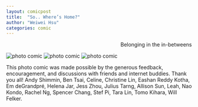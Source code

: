 ```yaml
---
layout: comicpost
title:  "So.. Where’s Home?"
author: "Weiwei Hsu"
categories: comic
---
```

<!-- Primary Meta Tags -->
<title>So.. Where’s Home?
</title>
<meta name="title" content="So.. Where’s Home?
">
<meta name="description" content="Belonging in the in-betweens –– a photo comic">

<!-- Open Graph / Facebook -->
<meta property="og:type" content="website">
<meta property="og:url" content="http://weiweihsu.com/2020-07-26/wheres-home">
<meta property="og:title" content="So.. Where’s Home?
">
<meta property="og:description" content="Belonging in the in-betweens –– a photo comic">
<meta property="og:image" content="/assets/comic/whereshometag.jpg">

<!-- Twitter -->
<meta property="twitter:card" content="summary_large_image">
<meta property="twitter:url" content="http://weiweihsu.com/2020-07-26/wheres-home">
<meta property="twitter:title" content="So.. Where’s Home?
">
<meta property="twitter:description" content="Belonging in the in-betweens –– a photo comic">
<meta property="twitter:image" content="/assets/comic/whereshometag.jpg">


<p style= "text-align: right;"> Belonging in the in-betweens</p>


![photo comic]({{site.baseurl}}/assets/comic/whereshome1.jpg)
![photo comic]({{site.baseurl}}/assets/comic/whereshome2.jpg)
![photo comic]({{site.baseurl}}/assets/comic/whereshome3.jpg)


This photo comic was made possible by the generous feedback, encouragement, and discussions with friends and internet buddies. Thank you all!
Andy Shimmin, Ben Tsai, Celine, Christine Lin, Eashan Reddy Kotha, Em deGrandpré, Helena Jar, Jess Zhou, Julius Tarng, Allison Sun, Leah, Nao Kondo, Rachel Ng, Spencer Chang, Stef Pi, Tara Lin, Tomo Kihara, Will Felker.
